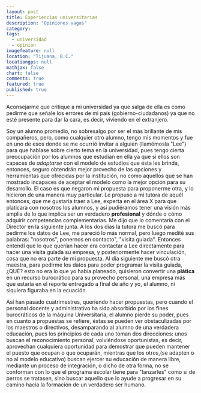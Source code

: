 ```yaml
---
layout: post
title: Experiencias universitarias
description: "Opiniones vagas"
category: 
tags: 
  - universidad
  - opinion
imagefeature: null
location: "Tijuana, B.C."
locationgps: null
mathjax: false
chart: false
comments: true
featured: true
published: true
---
```


Aconsejarme que critique a mi universidad ya que salga de ella es como pedirme que señale los errores de mi país (gobierno-ciudadanos) ya que no esté presente para dar la cara, es decir, viviendo en el extranjero. 

Soy un alumno promedio, no sobresalgo por ser el más brillante de mis compañeros, pero, como cualquier otro alumno, tengo mis momentos y fue en uno de esos donde se me ocurrió invitar a alguien (llamémosla "Lee") para que hablase sobre cierto tema en la universidad, pues tengo cierta preocupación por los alumnos que estudian en ella ya que si ellos son capaces de *adaptarse* con el modelo de estudios que ésta les brinda, entonces, seguro obtendrán mejor provecho de las opciones y herramientas que ofrecidas por la institución, no como aquellos que se han mostrado incapaces de aceptar el modelo como la mejor opción para su desarrollo. El caso es que negaron mi propuesta para proponerme otra, y lo hicieron de una manera muy particular. Le propuse a mi tutora de aquél entonces, que me gustaría traer a Lee, experta en el área X para que platicara con nosotros los alumnos, y así pudiéramos tener una visión más amplia de lo que implica ser un verdadero **profesional**  y dónde o cómo adquirir competencias complementarias. Me dijo que lo comentaría con el Director en la siguiente junta. A los dos días la tutora me buscó para pedirme los datos de Lee, me pareció lo más normal, pero luego medité sus palabras: "nosotros", ponernos en contacto", "visita guiada". Entonces entendí que lo que querían hacer era contactar a Lee directamente para hacer una visita guiada su empresa,  y posteriormente hacer vinculación, cosa que no era parte de mi propuesta. Al día siguiente me buscó otra maestra, para pedirme los datos  para poder programar la visita guiada, ¿QUÉ? esto  no era lo que yo había planeado, quisieron convertir una **plática** en un recurso burocrático para su provecho personal, una empresa más que estaría en el reporte entregado a final de año y yo, el alumno, ni siquiera figuraba en la ecuación. 
  	
Así han pasado cuatrimestres, queriendo hacer propuestas, pero cuando el personal docente y administrativo ha sido absorbido por los fines burocráticos de la máquina Universitaria, el alumno pierde su poder, pues en cuanto a propuestas se refiere, éstas se pueden ver obstaculizadas por los maestros o directivos, desamparando al alumno de una verdadera educación, pues los principios de cada uno toman dos direcciones: unos buscan el reconocimiento personal, volviéndose oportunistas, es decir, aprovechan cualquiera oportunidad para demostrar que pueden mantener el puesto que ocupan o que ocuparán, mientras que los otros,(se adapten o no al modelo educativo) buscan ejercer su educación de manera libre, mediante un proceso de integración, o dicho de otra forma, no se conforman con lo que el programa escolar tiene para "lanzarles" como si de perros se tratasen, sino buscar aquello que lo ayude a progresar en su camino hacia la formación de un verdadero ser humano.
